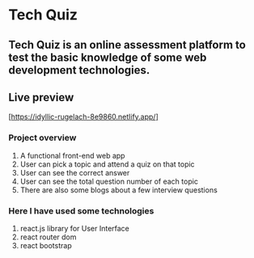 # Tech Quiz
## Tech Quiz is an online assessment platform to test the basic knowledge of some web development technologies.

## Live preview
[https://idyllic-rugelach-8e9860.netlify.app/]

### Project overview
1. A functional front-end web app 
2. User can pick a topic and attend a quiz on that topic
3. User can see the correct answer
4. User can see the total question number of each topic 
5. There are also some blogs about a few interview questions
### Here I have used some technologies
1. react.js library for User Interface
2. react router dom
3. react bootstrap